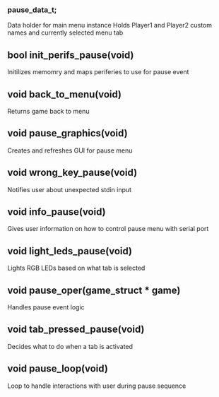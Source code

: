### pause_data_t;

Data holder for main menu instance
Holds Player1 and Player2 custom names and currently selected menu tab


## bool init_perifs_pause(void)

Initilizes memomry and maps periferies to use for pause event

## void back_to_menu(void)

Returns game back to menu

## void pause_graphics(void)

Creates and refreshes GUI for pause menu

## void wrong_key_pause(void)

Notifies user about unexpected stdin input

## void info_pause(void)

Gives user information on how to control pause menu with serial port

## void light_leds_pause(void)

Lights RGB LEDs based on what tab is selected

## void pause_oper(game_struct * game)

Handles pause event logic

## void tab_pressed_pause(void)

Decides what to do when a tab is activated

## void pause_loop(void)

Loop to handle interactions with user during pause sequence

